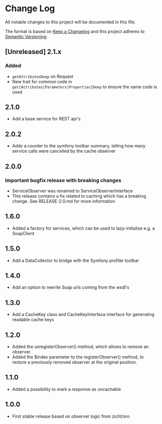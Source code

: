 # Change Log
All notable changes to this project will be documented in this file.

The format is based on [Keep a Changelog](http://keepachangelog.com/)
and this project adheres to [Semantic Versioning](http://semver.org/).

## [Unreleased] 2.1.x
### Added
- `getAttributesDeep` on Request
- New trait for common code in `get[Attributes|Parameters|Properties]Deep` to ensure the same code is used

## 2.1.0
- Add a base service for REST api's

## 2.0.2
- Adds a counter to the symfony toolbar summary, telling how many service calls were cancelled by the cache observer

## 2.0.0
### Important bugfix release with breaking changes
- ServiceObserver was renamed to ServiceObserverInterface
- This release contains a fix related to caching which has a breaking change. See RELEASE-2.0.md for more information

## 1.6.0
- Added a factory for services, which can be used to lazy-initialize e.g. a SoapClient

## 1.5.0
- Add a DataCollector to bridge with the Symfony profiler toolbar

## 1.4.0
- Add an option to rewrite Soap urls coming from the wsdl's

## 1.3.0
- Add a CacheKey class and CacheKeyInterface interface for generating readable cache keys

## 1.2.0
- Added the unregisterObserver() method, which allows to remove an observer.
- Added the $index parameter to the registerObserver() method, to restore a previously removed observer at the original position.

## 1.1.0
- Added a possibility to mark a response as uncachable

## 1.0.0
- First stable release based on observer logic from zicht/sro